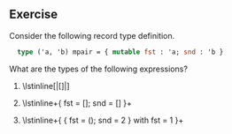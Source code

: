   
## Exercise
  Consider the following record type definition.
  
```ocaml
  type ('a, 'b) mpair = { mutable fst : 'a; snd : 'b }
```
  What are the types of the following expressions?
  
1. \lstinline$[|[]|]$
  
  
1. \lstinline+{ fst = []; snd = [] }+
  
  
1. \lstinline+{ { fst = (); snd = 2 } with fst = 1 }+
  

